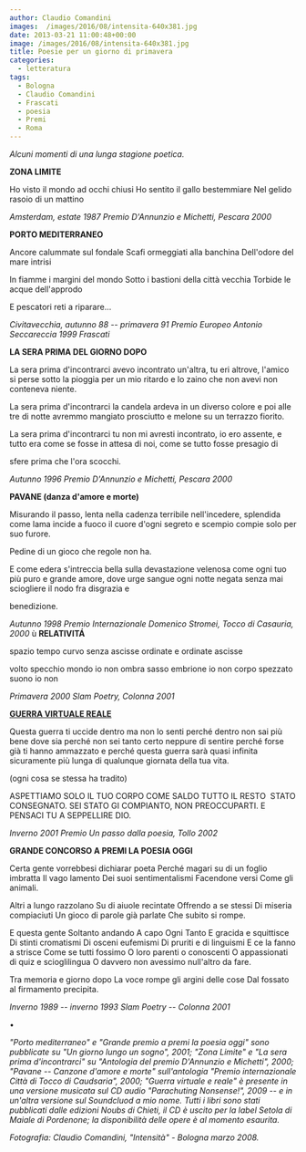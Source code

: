 ```yaml
---
author: Claudio Comandini
images:  /images/2016/08/intensita-640x381.jpg
date: 2013-03-21 11:00:48+00:00
image: /images/2016/08/intensita-640x381.jpg
title: Poesie per un giorno di primavera
categories:
  - letteratura
tags:
  - Bologna
  - Claudio Comandini
  - Frascati
  - poesia
  - Premi
  - Roma
---
```


*Alcuni momenti di una lunga stagione poetica.*

**ZONA LIMITE**

Ho visto il mondo ad occhi chiusi
Ho sentito il gallo bestemmiare
Nel gelido rasoio di un mattino

*Amsterdam, estate 1987 Premio D'Annunzio e Michetti, Pescara 2000*

**PORTO MEDITERRANEO**

Ancore calummate sul fondale
Scafi ormeggiati alla banchina
Dell'odore del mare intrisi

In fiamme i margini del mondo
Sotto i bastioni della città vecchia
Torbide le acque dell'approdo

E pescatori reti a riparare...

*Civitavecchia, autunno 88 -- primavera 91 Premio Europeo Antonio Seccareccia 1999 Frascati*

**LA SERA PRIMA DEL GIORNO DOPO**

La sera prima d'incontrarci
avevo incontrato un'altra, tu eri altrove,
l'amico si perse sotto la pioggia per un mio ritardo
e lo zaino che non avevi non conteneva niente.

La sera prima d'incontrarci
la candela ardeva in un diverso colore
e poi alle tre di notte avremmo mangiato
prosciutto e melone su un terrazzo fiorito.

La sera prima d'incontrarci
tu non mi avresti incontrato, io ero assente, e
tutto era come se fosse in attesa
di noi, come se tutto fosse presagio di

sfere prima che l'ora scocchi.

*Autunno 1996 Premio D'Annunzio e Michetti, Pescara 2000*

**PAVANE (danza d'amore e morte)**

Misurando il passo, lenta nella cadenza
terribile nell'incedere, splendida come lama
incide a fuoco il cuore d'ogni segreto
e scempio compie solo per suo furore.

Pedine di un gioco che regole non ha.

E come edera s'intreccia bella sulla devastazione
velenosa come ogni tuo più puro e grande
amore, dove urge sangue ogni notte negata
senza mai sciogliere il nodo fra disgrazia e

benedizione.

*Autunno 1998 Premio Internazionale Domenico Stromei, Tocco di Casauria, 2000*
ù
**RELATIVITÁ**

spazio tempo curvo
senza ascisse ordinate
e ordinate ascisse

volto specchio mondo
io non
ombra sasso embrione
io non
corpo spezzato suono
io non

*Primavera 2000 Slam Poetry, Colonna 2001*

[**GUERRA VIRTUALE REALE**](https://soundcloud.com/claudio_comandini/guerra-virtuale-reale)

Questa guerra ti uccide dentro
ma non lo senti
perché dentro non sai più bene dove sia
perché non sei tanto certo neppure di sentire
perché forse già ti hanno ammazzato
e perché questa guerra sarà quasi infinita
sicuramente più lunga di qualunque giornata
della tua vita.

(ogni cosa se stessa ha tradito)

ASPETTIAMO SOLO IL TUO CORPO COME SALDO
TUTTO IL RESTO  STATO CONSEGNATO.
SEI STATO GI COMPIANTO, NON PREOCCUPARTI.
E PENSACI TU A SEPPELLIRE DIO.

*Inverno 2001 Premio Un passo dalla poesia, Tollo 2002*

**GRANDE CONCORSO A PREMI LA POESIA OGGI**

Certa gente vorrebbesi dichiarar poeta
Perché magari su di un foglio imbratta
Il vago lamento
Dei suoi sentimentalismi
Facendone versi
Come gli animali.

Altri a lungo razzolano
Su di aiuole recintate
Offrendo a se stessi
Di miseria compiaciuti
Un gioco di parole già parlate
Che subito si rompe.

E questa gente
Soltanto andando
A capo
Ogni
Tanto
E gracida e squittisce
Di stinti cromatismi
Di osceni eufemismi
Di pruriti e di linguismi
E ce la fanno a strisce
Come se tutti fossimo
O loro parenti o conoscenti
O appassionati di quiz e scioglilingua
O davvero non avessimo null'altro da fare.

Tra memoria e giorno dopo
La voce rompe gli argini delle cose
Dal fossato al firmamento precipita.

*Inverno 1989 -- inverno 1993 Slam Poetry -- Colonna 2001*

•

*"Porto mediterraneo" e "Grande premio a premi la poesia oggi" sono pubblicate su "Un giorno lungo un sogno", 2001; "Zona Limite" e "La sera prima d'incontrarci" su "Antologia del premio D'Annunzio e Michetti", 2000; "Pavane -- Canzone d'amore e morte" sull'antologia "Premio internazionale Città di Tocco di Caudsaria", 2000; "Guerra virtuale e reale" è presente in una versione musicata sul CD audio "Parachuting Nonsense!", 2009 -- e in un'altra versione sul Soundcluod a mio nome. Tutti i libri sono stati pubblicati dalle edizioni Noubs di Chieti, il CD è uscito per la label Setola di Maiale di Pordenone; la disponibilità delle opere è al momento esaurita.*

*Fotografia: Claudio Comandini, "Intensità" - Bologna marzo 2008.*
